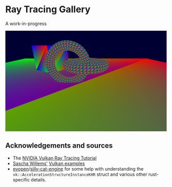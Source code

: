# Ray Tracing Gallery

A work-in-progress

![](screenshots/tori.png)

## Acknowledgements and sources

* The [NVIDIA Vulkan Ray Tracing Tutorial](https://nvpro-samples.github.io/vk_raytracing_tutorial_KHR/)
* [Sascha Willems'](https://github.com/SaschaWillems) [Vulkan examples](https://github.com/SaschaWillems/Vulkan/)
* [evopen](https://github.com/evopen)/[silly-cat-engine](https://github.com/evopen/silly-cat-engine) for some help with understanding the `vk::AccelerationStructureInstanceKHR` struct and various other rust-specific details.